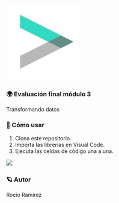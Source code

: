![](https://raw.githubusercontent.com/Roxy-5/Evaluacion1-Adalab/main/image.jpg)

### 🌍 Evaluación final módulo 3

Transformando datos

### 🚀 Cómo usar

1. Clona este repositorio.
2. Importa las librerías en Visual Code.
3. Ejecuta las celdas de código una a una.

![](https://raw.githubusercontent.com/project-da-promo-57-modulo-3/Evaluación3/image.jpg)

### 🪐 Autor

Rocío Ramírez


